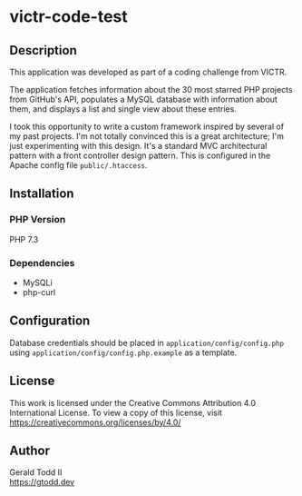 # victr-code-test

## Description

This application was developed as part of a coding challenge from VICTR.

The application fetches information about the 30 most starred PHP projects from GitHub's API, populates a MySQL database with information about them, and displays a list and single view about these entries.

I took this opportunity to write a custom framework inspired by several of my past projects. I'm not totally convinced this is a great architecture; I'm just experimenting with this design. It's a standard MVC architectural pattern with a front controller design pattern. This is configured in the Apache config file `public/.htaccess`.

## Installation

### PHP Version

PHP 7.3

### Dependencies

* MySQLi
* php-curl

## Configuration

Database credentials should be placed in `application/config/config.php` using `application/config/config.php.example` as a template.

## License

This work is licensed under the Creative Commons Attribution 4.0 International License. To view a copy of this license, visit https://creativecommons.org/licenses/by/4.0/

## Author

Gerald Todd II\
https://gtodd.dev
